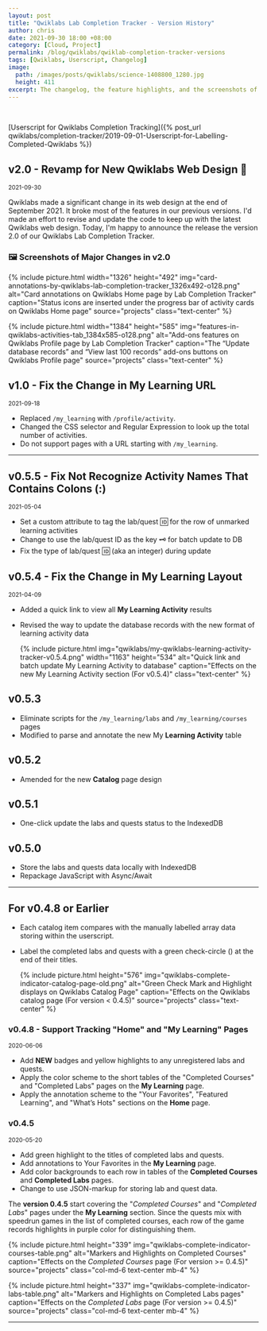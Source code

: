 ```yaml
---
layout: post
title: "Qwiklabs Lab Completion Tracker - Version History"
author: chris
date: 2021-09-30 18:00 +08:00
category: [Cloud, Project]
permalink: /blog/qwiklabs/qwiklab-completion-tracker-versions
tags: [Qwiklabs, Userscript, Changelog]
image: 
  path: /images/posts/qwiklabs/science-1408800_1280.jpg
  height: 411
excerpt: The changelog, the feature highlights, and the screenshots of the previous versions of the "Qwiklabs Lab Completion Tracker".
---
```


<br>

<amp-img src="https://img.shields.io/github/v/release/chriskyfung/qwiklabs-completed-labs-tracker" width="94" height="20" alt="GitHub release (latest by date)"></amp-img>
<amp-img src="https://img.shields.io/badge/License-GPLv3-blue.svg" width="96" height="20" alt="License: GPL v3"></amp-img>
<amp-img src="https://img.shields.io/github/issues-raw/chriskyfung/qwiklabs-completed-labs-tracker" width="92" height="20" alt="GitHub issues"></amp-img>

<i class='fas fa-chevron-circle-left'></i> [Userscript for Qwiklabs Completion Tracking]({% post_url qwiklabs/completion-tracker/2019-09-01-Userscript-for-Labelling-Completed-Qwiklabs %})

<a href="https://github.com/chriskyfung/qwiklabs-completed-labs-tracker/raw/master/qwiklabs-explorer.user.js" style="box-shadow: none" rel="noopener" target="_blank"><amp-img src="https://img.shields.io/badge/-Install%20Script-brightgreen?color=green&logo=tampermonkey&style=for-the-badge" width="152" height="28" alt="Install Script with Tampermonkey"></amp-img></a>

## v2.0 - Revamp for New Qwiklabs Web Design 🚁

<small><i class="fas fa-calendar-day fa-sm"></i> <time datetime="2021-09-30">2021-09-30</time></small>

Qwiklabs made a significant change in its web design at the end of September 2021. It broke most of the features in our previous versions. I'd made an effort to revise and update the code to keep up with the latest Qwiklabs web design. Today, I'm happy to announce the release the version 2.0 of our Qwiklabs Lab Completion Tracker.

### 🖼 Screenshots of Major Changes in v2.0

{% include picture.html width="1326" height="492" img="card-annotations-by-qwiklabs-lab-completion-tracker_1326x492-o128.png" alt="Card annotations on Qwiklabs Home page by Lab Completion Tracker" caption="Status icons are inserted under the progress bar of activity cards on Qwiklabs Home page" source="projects" class="text-center" %}

{% include picture.html width="1384" height="585" img="features-in-qwiklabs-activities-tab_1384x585-o128.png" alt="Add-ons features on Qwiklabs Profile page by Lab Completion Tracker" caption="The <q>Update database records</q> and <q>View last 100 records</q> add-ons buttons on Qwiklabs Profile page" source="projects" class="text-center" %}

## v1.0 - Fix the Change in My Learning URL

<small><i class="fas fa-calendar-day fa-sm"></i> <time datetime="2021-09-18">2021-09-18</time></small>

- Replaced `/my_learning` with `/profile/activity`.
- Changed the CSS selector and Regular Expression to look up the total number of activities.
- Do not support pages with a URL starting with `/my_learning`.

* * *

## v0.5.5 - Fix Not Recognize Activity Names That Contains Colons (:)

<small><i class="fas fa-calendar-day fa-sm"></i> <time datetime="2021-05-04">2021-05-04</time></small>

- Set a custom attribute to tag the lab/quest 🆔 for the row of unmarked learning activities
- Change to use the lab/quest ID as the key 🗝 for batch update to DB
- Fix the type of lab/quest 🆔 (aka an integer) during update

## v0.5.4 - Fix the Change in My Learning Layout

<small><i class="fas fa-calendar-day fa-sm"></i> <time datetime="2021-04-09">2021-04-09</time></small>

- Added a quick link to view all **My Learning Activity** results
- Revised the way to update the database records with the new format of learning activity data

   {% include picture.html img="qwiklabs/my-qwiklabs-learning-activity-tracker-v0.5.4.png" width="1163" height="534" alt="Quick link and batch update My Learning Activity to database" caption="Effects on the new My Learning Activity section (For v0.5.4)" class="text-center" %}

## v0.5.3

- Eliminate scripts for the `/my_learning/labs` and `/my_learning/courses` pages
- Modified to parse and annotate the new My **Learning Activity** table

## v0.5.2

- Amended for the new **Catalog** page design

## v0.5.1

- One-click update the labs and quests status to the IndexedDB

## v0.5.0

- Store the labs and quests data locally with IndexedDB
- Repackage JavaScript with Async/Await

* * *

## For v0.4.8 or Earlier

- Each catalog item compares with the manually labelled array data storing within the userscript.
- Label the completed labs and quests with a green check-circle (<i class="fa fa-check-circle" style="color:green"></i>) at the end of their titles.

   {% include picture.html height="576"
      img="qwiklabs-complete-indicator-catalog-page-old.png" alt="Green Check Mark and Highlight displays on Qwiklabs Catalog Page" caption="Effects on the Qwiklabs catalog page (For version < 0.4.5)" source="projects" class="text-center" %}

### v0.4.8 - Support Tracking "Home" and "My Learning" Pages

<small><i class="fas fa-calendar-day fa-sm"></i> <time datetime="2020-06-06">2020-06-06</time></small>

- Add **NEW** badges and yellow highlights to any unregistered labs and quests.
- Apply the color scheme to the short tables of the "Completed Courses" and "Completed Labs" pages on the **My Learning** page.
- Apply the annotation scheme to the "Your Favorites", "Featured Learning", and "What’s Hots" sections on the **Home** page.

### v0.4.5

<small><i class="fas fa-calendar-day fa-sm"></i> <time datetime="2020-05-20">2020-05-20</time></small>

- Add green highlight to the titles of completed labs and quests.
- Add annotations to Your Favorites in the **My Learning** page.
- Add color backgrounds to each row in tables of the **Completed Courses** and **Completed Labs** pages.
- Change to use JSON-markup for storing lab and quest data.

The **version 0.4.5** start covering the "*Completed Courses*" and "*Completed Labs*" pages under the **My Learning** section. Since the quests mix with speedrun games in the list of completed courses, each row of the game records highlights in purple color for distinguishing them.

<div class="row">

   {% include picture.html height="339"
   img="qwiklabs-complete-indicator-courses-table.png" alt="Markers and Highlights on Completed Courses" caption="Effects on the <i>Completed Courses</i> page (For version >= 0.4.5)" source="projects" class="col-md-6 text-center mb-4" %}

   {% include picture.html height="337"
   img="qwiklabs-complete-indicator-labs-table.png" alt="Markers and Highlights on Completed Labs pages" caption="Effects on the <i>Completed Labs</i> page (For version >= 0.4.5)" source="projects" class="col-md-6 text-center mb-4" %}

</div>

* * *
